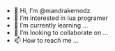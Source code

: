- 👋 Hi, I’m @mandrakemodz
- 👀 I’m interested in lua programer
- 🌱 I’m currently learning ...
- 💞️ I’m looking to collaborate on ...
- 📫 How to reach me ...

<!---
mandrakemodz/mandrakemodz is a ✨ special ✨ repository because its `README.md` (this file) appears on your GitHub profile.
You can click the Preview link to take a look at your changes.
--->
